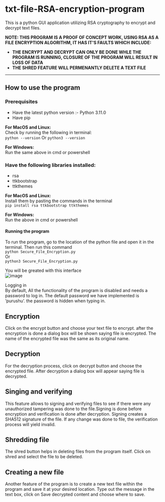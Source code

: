 # txt-file-RSA-encryption-program
This is a python GUI application utilizing RSA cryptography to encrypt and decrypt text files.

**NOTE: THIS PROGRAM IS A PROOF OF CONCEPT WORK, USING RSA AS A FILE ENCRYPTION ALGORITHM, IT HAS IT'S FAULTS WHICH INCLUDE:**  
* **THE ENCRYPT AND DECRYPT CAN ONLY BE DONE WHLE THE PROGRAM IS RUNNING, CLOSURE OF THE PROGRAM WILL RESULT IN LOSS OF DATA**
* **THE SHRED FEATURE WILL PERMENANTLY DELETE A TEXT FILE**
******************************************************************************  
## How to use the program
### Prerequisites
* Have the latest python version :- Python 3.11.0 
* Have pip

**For MacOS and Linux:**  
Check by running the following in terminal:  
`python --version` Or  `python3 --version`

**For Windows:**  
Run the same above in cmd or powershell

### Have the following libraries installed:
* rsa
* ttkbootstrap
* ttkthemes

**For MacOS and Linux:**  
Install them by pasting the commands in the terminal  
`pip install rsa ttkbootstrap ttkthemes`
 
**For Windows:**  
Run the above in cmd or powershell


#### Running the program

To run the program, go to the location of the python file and open it in the terminal. Then run this command  
`python Secure_File_Encryption.py`  
Or  
`python3 Secure_File_Encryption.py`

You will be greated with this interface  
![image](https://github.com/samyboi16/txt-file-RSA-encryption-program/assets/95954618/aa1445ad-9d67-4de1-bc74-b9b6c4d09311)

Logging in  
By default, All the functionality of the program is disabled and needs a password to log in. The default password we have implemented is ‘purushu’. the password is hidden when typing in.

## Encryption  
Click on the encrypt button and choose your text file to encrypt. after the encryption is done a dialog box will be shown saying file is encrypted. The name of the encrypted file was the same as its original name.

## Decryption
For the decryption process, click on decrypt button and choose the encrypted file. After decryption a dialog box will appear saying file is decrypted.

## Singing and verifying  
This feature allows to signing and verifying files to see if there were any unauthorized tampering was done to the file.Signing is done before encryption and verification is done after decryption. Signing creates a SHA512 signature of the file. If any change was done to file, the verification process will yield invalid.

## Shredding file  
The shred button helps in deleting files from the program itself. Click on shred and select the file to be deleted.

## Creating a new file
Another feature of the program is to create a new text file within the program and save it at your desired location. Type out the message in the text box, click on Save decrypted content and choose where to save.

  
